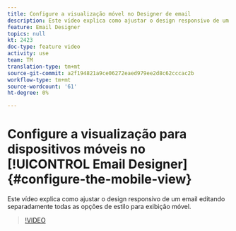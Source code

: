 ```yaml
---
title: Configure a visualização móvel no Designer de email
description: Este vídeo explica como ajustar o design responsivo de um email no Adobe Campaign Standard (ACS) editando separadamente todas as opções de estilo para exibição móvel.
feature: Email Designer
topics: null
kt: 2423
doc-type: feature video
activity: use
team: TM
translation-type: tm+mt
source-git-commit: a2f194821a9ce06272eaed979ee2d8c62cccac2b
workflow-type: tm+mt
source-wordcount: '61'
ht-degree: 0%

---
```



# Configure a visualização para dispositivos móveis no [!UICONTROL Email Designer] {#configure-the-mobile-view}

Este vídeo explica como ajustar o design responsivo de um email editando separadamente todas as opções de estilo para exibição móvel.

>[!VIDEO](https://video.tv.adobe.com/v/25919?quality=12)
